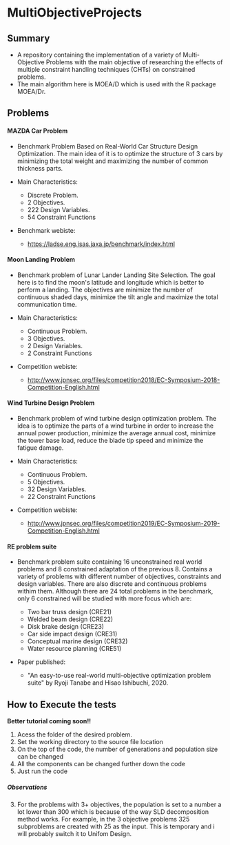 # MultiObjectiveProjects


## Summary

- A repository containing the implementation of a variety of Multi-Objective Problems with the main objective of researching the effects of multiple constraint handling techniques (CHTs) on constrained problems. 
- The main algorithm here is MOEA/D which is used with the R package MOEA/Dr.

## Problems
#### MAZDA Car Problem

- Benchmark Problem Based on Real-World Car Structure Design Optimization. The main idea of it is to optimize the structure of 3 cars by minimizing the total weight and maximizing the number of common thickness parts.

- Main Characteristics:
  - Discrete Problem.
  - 2 Objectives.
  - 222 Design Variables.
  - 54 Constraint Functions
- Benchmark webiste:
  - https://ladse.eng.isas.jaxa.jp/benchmark/index.html

#### Moon Landing Problem

- Benchmark problem of Lunar Lander Landing Site Selection. The goal here is to find the moon's latitude and longitude which is better to perform a landing. The objectives are minimize the number of continuous shaded days, minimize the tilt angle and maximize the total communication time.

- Main Characteristics:
  - Continuous Problem.
  - 3 Objectives.
  - 2 Design Variables.
  - 2 Constraint Functions
- Competition webiste:
  - http://www.jpnsec.org/files/competition2018/EC-Symposium-2018-Competition-English.html

#### Wind Turbine Design Problem

- Benchmark problem of wind turbine design optimization problem. The idea is to optimize the parts of a wind turbine in order to increase the annual power production, minimize the average annual cost, minimize the tower base load, reduce the blade tip speed and minimize the fatigue damage.

- Main Characteristics:
  - Continuous Problem.
  - 5 Objectives.
  - 32 Design Variables.
  - 22 Constraint Functions
- Competition webiste:
  - http://www.jpnsec.org/files/competition2019/EC-Symposium-2019-Competition-English.html

#### RE problem suite

- Benchmark problem suite containing 16 unconstrained real world problems and 8 constrained adaptation of the previous 8. Contains a variety of problems with different number of objectives, constraints and design variables. There are also discrete and continuous problems withim them. Although there are 24 total problems in the benchmark, only 6 constrained will be studied with more focus which are:
  -  Two bar truss design (CRE21)
  - Welded beam design (CRE22)
  - Disk brake design (CRE23)
  - Car side impact design (CRE31)
  -  Conceptual marine design (CRE32)
  - Water resource planning (CRE51)

- Paper published:
  - "An easy-to-use real-world multi-objective optimization problem suite" by Ryoji Tanabe and Hisao Ishibuchi, 2020.

## How to Execute the tests

**Better tutorial coming soon!!**

1. Acess the folder of the desired problem.
2. Set the working directory to the source file location
3. On the top of the code, the number of generations and population size can be changed
4. All the components can be changed further down the code
5. Just run the code

##### Observations

3. For the problems with 3+ objectives, the population is set to a number a lot lower than 300 which is because of the way SLD decomposition method works. For example, in the 3 objective problems 325 subproblems are created with 25 as the input. This is temporary and i will probably switch it to Unifom Design.


